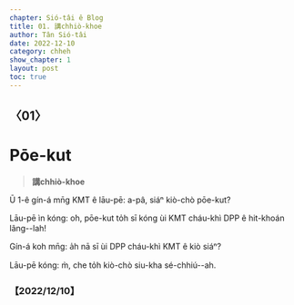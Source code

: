 ```yaml
---
chapter: Sió-tâi ê Blog
title: 01. 講chhiò-khoe
author: Tân Sió-tâi
date: 2022-12-10
category: chheh
show_chapter: 1
layout: post
toc: true
---
```


## 〈01〉
#  Pōe-kut
> **講chhiò-khoe**


Ū 1-ê gín-á mn̄g KMT ê lāu-pē: a-pâ, siáⁿ kiò-chò pōe-kut?

Lāu-pē ìn kóng: o͘h, pōe-kut to̍h sī kóng ùi KMT cháu-khì DPP ê hit-khoán lâng--lah!

Gín-á koh mn̄g: a̍h nā sī ùi  DPP cháu-khì KMT ê kiò siáⁿ?

Lāu-pē kóng: m̀, che to̍h kiò-chò siu-kha sé-chhiú--ah.  



### 【2022/12/10】

